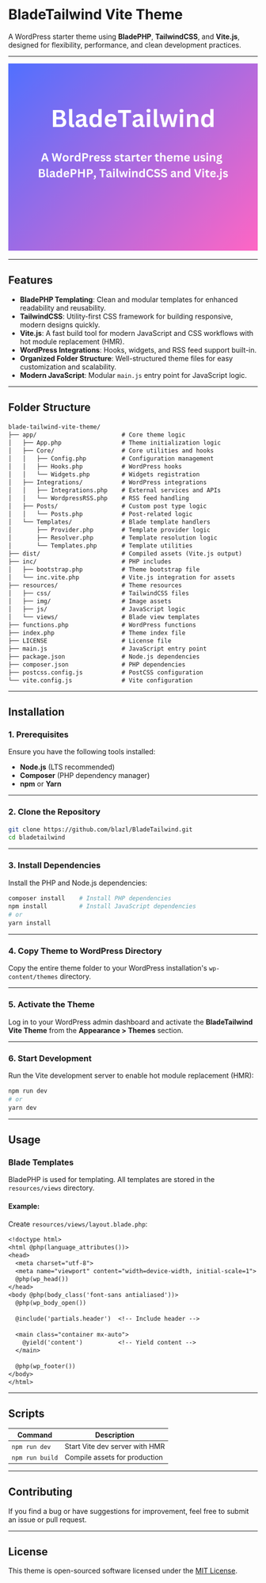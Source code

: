 # BladeTailwind Vite Theme

A WordPress starter theme using **BladePHP**, **TailwindCSS**, and **Vite.js**, designed for flexibility, performance, and clean development practices.

---

![Theme Screenshot](https://raw.githubusercontent.com/BlazL/BladeTailwind/acec85762743e0ef52ac60fea61cf54f37a3b631/screenshot.png)

---

## Features

- **BladePHP Templating**: Clean and modular templates for enhanced readability and reusability.
- **TailwindCSS**: Utility-first CSS framework for building responsive, modern designs quickly.
- **Vite.js**: A fast build tool for modern JavaScript and CSS workflows with hot module replacement (HMR).
- **WordPress Integrations**: Hooks, widgets, and RSS feed support built-in.
- **Organized Folder Structure**: Well-structured theme files for easy customization and scalability.
- **Modern JavaScript**: Modular `main.js` entry point for JavaScript logic.

---

## Folder Structure

```plaintext
blade-tailwind-vite-theme/
├── app/                        # Core theme logic
│   ├── App.php                 # Theme initialization logic
│   ├── Core/                   # Core utilities and hooks
│   │   ├── Config.php          # Configuration management
│   │   ├── Hooks.php           # WordPress hooks
│   │   └── Widgets.php         # Widgets registration
│   ├── Integrations/           # WordPress integrations
│   │   ├── Integrations.php    # External services and APIs
│   │   └── WordpressRSS.php    # RSS feed handling
│   ├── Posts/                  # Custom post type logic
│   │   └── Posts.php           # Post-related logic
│   └── Templates/              # Blade template handlers
│       ├── Provider.php        # Template provider logic
│       ├── Resolver.php        # Template resolution logic
│       └── Templates.php       # Template utilities
├── dist/                       # Compiled assets (Vite.js output)
├── inc/                        # PHP includes
│   ├── bootstrap.php           # Theme bootstrap file
│   └── inc.vite.php            # Vite.js integration for assets
├── resources/                  # Theme resources
│   ├── css/                    # TailwindCSS files
│   ├── img/                    # Image assets
│   ├── js/                     # JavaScript logic
│   └── views/                  # Blade view templates
├── functions.php               # WordPress functions
├── index.php                   # Theme index file
├── LICENSE                     # License file
├── main.js                     # JavaScript entry point
├── package.json                # Node.js dependencies
├── composer.json               # PHP dependencies
├── postcss.config.js           # PostCSS configuration
└── vite.config.js              # Vite configuration
```

---

## Installation

### 1. Prerequisites

Ensure you have the following tools installed:

- **Node.js** (LTS recommended)
- **Composer** (PHP dependency manager)
- **npm** or **Yarn**

---

### 2. Clone the Repository

```bash
git clone https://github.com/blazl/BladeTailwind.git
cd bladetailwind
```

---

### 3. Install Dependencies

Install the PHP and Node.js dependencies:

```bash
composer install    # Install PHP dependencies
npm install         # Install JavaScript dependencies
# or
yarn install
```

---

### 4. Copy Theme to WordPress Directory

Copy the entire theme folder to your WordPress installation's `wp-content/themes` directory.

---

### 5. Activate the Theme

Log in to your WordPress admin dashboard and activate the **BladeTailwind Vite Theme** from the **Appearance > Themes** section.

---

### 6. Start Development

Run the Vite development server to enable hot module replacement (HMR):

```bash
npm run dev
# or
yarn dev
```

---

## Usage

### Blade Templates

BladePHP is used for templating. All templates are stored in the `resources/views` directory.

#### Example:
Create `resources/views/layout.blade.php`:

```blade
<!doctype html>
<html @php(language_attributes())>
<head>
  <meta charset="utf-8">
  <meta name="viewport" content="width=device-width, initial-scale=1">
  @php(wp_head())
</head>
<body @php(body_class('font-sans antialiased'))>
  @php(wp_body_open())
  
  @include('partials.header')  <!-- Include header -->
  
  <main class="container mx-auto">
    @yield('content')          <!-- Yield content -->
  </main>

  @php(wp_footer())
</body>
</html>
```

---

## Scripts

| Command           | Description                               |
|-------------------|-------------------------------------------|
| `npm run dev`     | Start Vite dev server with HMR            |
| `npm run build`   | Compile assets for production             |

---

## Contributing

If you find a bug or have suggestions for improvement, feel free to submit an issue or pull request.

---

## License

This theme is open-sourced software licensed under the [MIT License](LICENSE).
